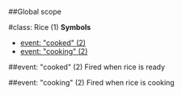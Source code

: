 ##Global scope
<a name="Rice"></a>

#class: Rice (1)
**Symbols**  
  * [event: "cooked" (2)](#Rice#event_cooked)
  * [event: "cooking" (2)](#Rice#event_cooking)

<a name="Rice#event_cooked"></a>
##event: "cooked" (2)
Fired when rice is ready

<a name="Rice#event_cooking"></a>
##event: "cooking" (2)
Fired when rice is cooking

